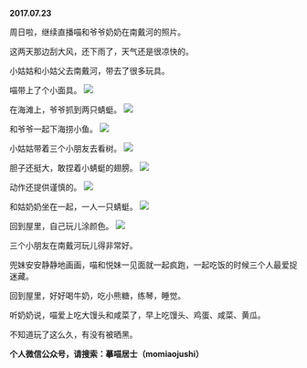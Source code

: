 
          
**2017.07.23**

周日啦，继续直播喵和爷爷奶奶在南戴河的照片。

这两天那边刮大风，还下雨了，天气还是很凉快的。

小姑姑和小姑父去南戴河，带去了很多玩具。

喵带上了个小面具。
![](https://mmbiz.qlogo.cn/mmbiz_jpg/uDI3FLln00ZP1HWuic3CTRmk9pEicGlp3AufosyKWL4ydJvK0ccNZAvaNljz5jOw4mn4iczz2kITYkSagOmgQzicrA/0?wx_fmt=jpeg)


在海滩上，爷爷抓到两只蜻蜓。
![](https://mmbiz.qlogo.cn/mmbiz_jpg/uDI3FLln00ZP1HWuic3CTRmk9pEicGlp3ARutdmUbjtGAHibT2pPQeiaTwxPQCA01b26ib9hRjUeMAOnd44NkqB6DSA/0?wx_fmt=jpeg)


和爷爷一起下海捞小鱼。
![](https://mmbiz.qlogo.cn/mmbiz_jpg/uDI3FLln00ZP1HWuic3CTRmk9pEicGlp3AvnVibS5zQwaAHKCA8Diazl9bVGOP9q1cxKnXCl8Hwqo34yiczdxYSnIRQ/0?wx_fmt=jpeg)


小姑姑带着三个小朋友去看树。
![](https://mmbiz.qlogo.cn/mmbiz_jpg/uDI3FLln00ZP1HWuic3CTRmk9pEicGlp3AEcyAhNfI07AeKiaGRTiaSYudLVhX9Plo0Gmg2y0kaeqvgIoSVyQicPBlA/0?wx_fmt=jpeg)


胆子还挺大，敢捏着小蜻蜓的翅膀。
![](https://mmbiz.qlogo.cn/mmbiz_jpg/uDI3FLln00ZP1HWuic3CTRmk9pEicGlp3Asqgdn66SevNRYqRVLe5GqC1nsgoffSXJsGPwzRS129dYjNx5cLR9JQ/0?wx_fmt=jpeg)


动作还提供谨慎的。
![](https://mmbiz.qlogo.cn/mmbiz_jpg/uDI3FLln00ZP1HWuic3CTRmk9pEicGlp3ALpnC1aibIXFPs9EhZYsGr1PxU639Ketln4EzozOgTOJ3gTbr9hEw4gg/0?wx_fmt=jpeg)


和姑奶奶坐在一起，一人一只蜻蜓。
![](https://mmbiz.qlogo.cn/mmbiz_jpg/uDI3FLln00ZP1HWuic3CTRmk9pEicGlp3A50qaTy0BAV1AkcXOhvTvV16wveoGHuIZmprtsXllgh7uPm7Z6qpn7Q/0?wx_fmt=jpeg)


回到屋里，自己玩儿涂颜色。
![](https://mmbiz.qlogo.cn/mmbiz_jpg/uDI3FLln00ZP1HWuic3CTRmk9pEicGlp3A042mMfjnlDiaJzXbbHz9r52PRXHGAhaMvdFa6tqQYhJbMkGicfmwIMnQ/0?wx_fmt=jpeg)


三个小朋友在南戴河玩儿得非常好。

兜妹安安静静地画画，喵和悦妹一见面就一起疯跑，一起吃饭的时候三个人最爱捉迷藏。

回到屋里，好好喝牛奶，吃小熊糖，练琴，睡觉。

听奶奶说，喵爱上吃大馒头和咸菜了，早上吃馒头、鸡蛋、咸菜、黄瓜。

不知道玩了这么久，有没有被晒黑。


**个人微信公众号，请搜索：摹喵居士（momiaojushi）**

        